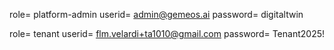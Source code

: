role= platform-admin
userid= admin@gemeos.ai
password= digitaltwin


role= tenant
userid= flm.velardi+ta1010@gmail.com
password= Tenant2025!

